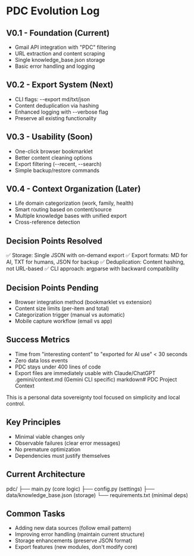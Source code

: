 # PDC Evolution Log

## V0.1 - Foundation (Current)
- Gmail API integration with "PDC" filtering
- URL extraction and content scraping
- Single knowledge_base.json storage
- Basic error handling and logging

## V0.2 - Export System (Next)
- CLI flags: --export md/txt/json
- Content deduplication via hashing
- Enhanced logging with --verbose flag
- Preserve all existing functionality

## V0.3 - Usability (Soon)
- One-click browser bookmarklet
- Better content cleaning options
- Export filtering (--recent, --search)
- Simple backup/restore commands

## V0.4 - Context Organization (Later)
- Life domain categorization (work, family, health)
- Smart routing based on content/source
- Multiple knowledge bases with unified export
- Cross-reference detection

## Decision Points Resolved
✅ Storage: Single JSON with on-demand export
✅ Export formats: MD for AI, TXT for humans, JSON for backup
✅ Deduplication: Content hashing, not URL-based
✅ CLI approach: argparse with backward compatibility

## Decision Points Pending
- Browser integration method (bookmarklet vs extension)
- Content size limits (per-item and total)
- Categorization trigger (manual vs automatic)
- Mobile capture workflow (email vs app)

## Success Metrics
- Time from "interesting content" to "exported for AI use" < 30 seconds
- Zero data loss events
- PDC stays under 400 lines of code
- Export files are immediately usable with Claude/ChatGPT
.gemini/context.md (Gemini CLI specific)
markdown# PDC Project Context

This is a personal data sovereignty tool focused on simplicity and local control.

## Key Principles
- Minimal viable changes only
- Observable failures (clear error messages)
- No premature optimization
- Dependencies must justify themselves

## Current Architecture
pdc/
├── main.py (core logic)
├── config.py (settings)
├── data/knowledge_base.json (storage)
└── requirements.txt (minimal deps)

## Common Tasks
- Adding new data sources (follow email pattern)
- Improving error handling (maintain current structure)
- Storage enhancements (preserve JSON format)
- Export features (new modules, don't modify core)